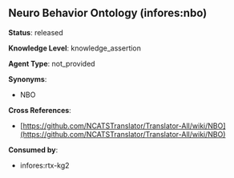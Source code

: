 [//]: # (DO NOT MANUALLY EDIT THIS FILE. IT IS GENERATED FROM A TEMPLATE.)

## Neuro Behavior Ontology (infores:nbo)

**Status**: released
  
**Knowledge Level**: knowledge_assertion
  
**Agent Type**: not_provided

**Synonyms**:

- NBO

**Cross References**:

- [https://github.com/NCATSTranslator/Translator-All/wiki/NBO](https://github.com/NCATSTranslator/Translator-All/wiki/NBO)


**Consumed by**:

- infores:rtx-kg2